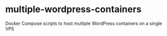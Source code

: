 # multiple-wordpress-containers
Docker Compose scripts to host multiple WordPress containers on a single VPS
